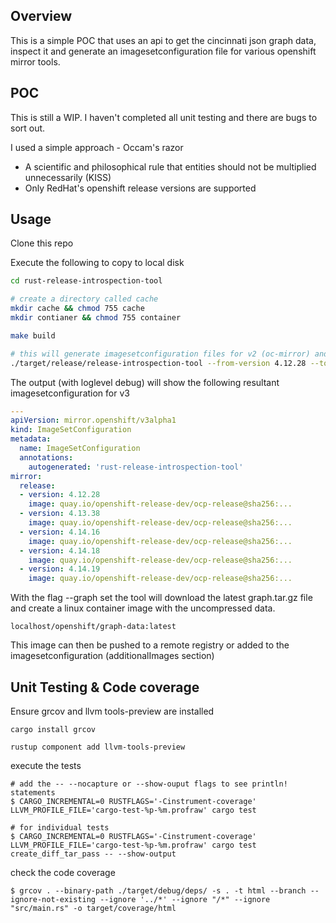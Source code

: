 ## Overview

This is a simple POC that uses an api to get the cincinnati json graph data, inspect it and generate an imagesetconfiguration file for various openshift mirror tools. 

## POC 

This is still a WIP. I haven't completed all unit testing and there are bugs to sort out.



I used a simple approach - Occam's razor

- A scientific and philosophical rule that entities should not be multiplied unnecessarily (KISS)
- Only RedHat's openshift release versions are supported

## Usage

Clone this repo

Execute the following to copy to local disk 

```bash
cd rust-release-introspection-tool

# create a directory called cache
mkdir cache && chmod 755 cache
mkdir contianer && chmod 755 container

make build 

# this will generate imagesetconfiguration files for v2 (oc-mirror) and v3 (rust-image-mirror) tools
./target/release/release-introspection-tool --from-version 4.12.28 --to-version 4.14.16 --channel eus-4.14 --arch amd64 --loglevel debug --graph --force-update

```
The output (with loglevel debug) will show the following resultant imagesetconfiguration for v3 

```yaml
---
apiVersion: mirror.openshift/v3alpha1
kind: ImageSetConfiguration
metadata:
  name: ImageSetConfiguration
  annotations: 
    autogenerated: 'rust-release-introspection-tool'
mirror:
  release:
  - version: 4.12.28
    image: quay.io/openshift-release-dev/ocp-release@sha256:...
  - version: 4.13.38
    image: quay.io/openshift-release-dev/ocp-release@sha256:...
  - version: 4.14.16
    image: quay.io/openshift-release-dev/ocp-release@sha256:...
  - version: 4.14.18
    image: quay.io/openshift-release-dev/ocp-release@sha256:...
  - version: 4.14.19
    image: quay.io/openshift-release-dev/ocp-release@sha256:...

```

With the flag --graph set the tool will download the latest graph.tar.gz file and create a linux container image with the uncompressed data.

```
localhost/openshift/graph-data:latest
```

This image can then be pushed to a remote registry or added to the imagesetconfiguration (additionalImages section)


## Unit Testing & Code coverage

Ensure grcov and  llvm tools-preview are installed

```
cargo install grcov 

rustup component add llvm-tools-preview

```

execute the tests

```
# add the -- --nocapture or --show-ouput flags to see println! statements
$ CARGO_INCREMENTAL=0 RUSTFLAGS='-Cinstrument-coverage' LLVM_PROFILE_FILE='cargo-test-%p-%m.profraw' cargo test

# for individual tests
$ CARGO_INCREMENTAL=0 RUSTFLAGS='-Cinstrument-coverage' LLVM_PROFILE_FILE='cargo-test-%p-%m.profraw' cargo test create_diff_tar_pass -- --show-output
```

check the code coverage

```
$ grcov . --binary-path ./target/debug/deps/ -s . -t html --branch --ignore-not-existing --ignore '../*' --ignore "/*" --ignore "src/main.rs" -o target/coverage/html

```

